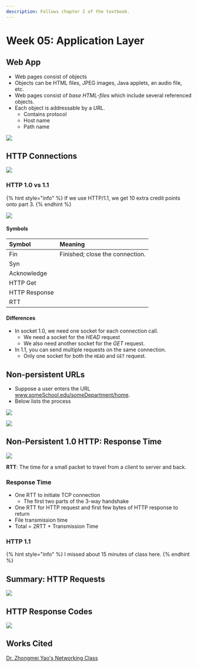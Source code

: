 ```yaml
---
description: Follows chapter 2 of the textbook.
---
```


# Week 05: Application Layer

## Web App

* Web pages consist of objects
* Objects can be HTML files, JPEG images, Java applets, an audio file, etc.
* Web pages consist of _base HTML-files_ which include several referenced objects.
* Each object is addressable by a _URL_.
  * Contains protocol
  * Host name
  * Path name

![](../../.gitbook/assets/image%20%28392%29.png)

## HTTP Connections

![](../../.gitbook/assets/image%20%28391%29.png)

### HTTP 1.0 vs 1.1

{% hint style="info" %}
If we use HTTP/1.1, we get 10 extra credit points onto part 3.
{% endhint %}

![](../../.gitbook/assets/image%20%28395%29.png)

#### Symbols

| Symbol | Meaning |
| :--- | :--- |
| Fin | Finished; close the connection. |
| Syn |  |
| Acknowledge |  |
| HTTP Get |  |
| HTTP Response |  |
| RTT |  |

#### Differences

* In socket 1.0, we need one socket for each connection call.
  * We need a socket for the _HEAD_ request
  * We also need another socket for the _GET_ request.
* In 1.1, you can send multiple requests on the same connection.
  * Only one socket for both the `HEAD` and `GET` request.

## Non-persistent URLs

* Suppose a user enters the URL www.someSchool.edu/someDepartment/home.
* Below lists the process

![](../../.gitbook/assets/image%20%28393%29.png)

![](../../.gitbook/assets/image%20%28397%29.png)

## Non-Persistent 1.0 HTTP: Response Time

![](../../.gitbook/assets/image%20%28394%29.png)

**RTT**: The time for a small packet to travel from a client to server and back.

### Response Time

* One RTT to initiate TCP connection
  * The first two parts of the 3-way handshake
* One RTT for HTTP request and first few bytes of HTTP response to return
* File transmission time
* Total = 2RTT + Transmission Time

### HTTP 1.1

{% hint style="info" %}
I missed about 15 minutes of class here.
{% endhint %}

## Summary: HTTP Requests

![](../../.gitbook/assets/image%20%28396%29.png)

## HTTP Response Codes

![](../../.gitbook/assets/image%20%28390%29.png)













































## Works Cited

[Dr. Zhongmei Yao's Networking Class](https://academic.udayton.edu/zhongmeiyao/)







